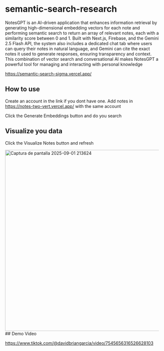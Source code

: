 # semantic-search-research

NotesGPT is an AI-driven application that enhances information retrieval by generating high-dimensional embedding vectors for each note and performing semantic search to return an array of relevant notes, each with a similarity score between 0 and 1. Built with Next.js, Firebase, and the Gemini 2.5 Flash API, the system also includes a dedicated chat tab where users can query their notes in natural language, and Gemini can cite the exact notes it used to generate responses, ensuring transparency and context. This combination of vector search and conversational AI makes NotesGPT a powerful tool for managing and interacting with personal knowledge


https://semantic-search-sigma.vercel.app/

## How to use
Create an account in the link if you dont have one. 
Add notes in https://notes-two-vert.vercel.app/ with the same account

Click the Generate Embeddings button and do you search

## Visualize you data
Click the Visualize Notes button and refresh

<img width="1184" height="591" alt="Captura de pantalla 2025-09-01 213624" src="https://github.com/user-attachments/assets/53daedd9-aadc-4eb2-b7bc-c42e134f10ec" />
## Demo Video

https://www.tiktok.com/@davidbriangarcia/video/7545656316526628103
